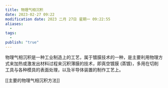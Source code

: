 ```yaml
---
title: 物理气相沉积
date: 2023-02-27 09:22
modification date: 2023 二月 27日 星期一 09:22:55
aliases:
  - 
tags:
  - 
publish: "true"
---
```


物理气相沉积是一种工业制造上的工艺，属于镀膜技术的一种，是主要利用物理方式来加热或激发出材料过程来沉积薄膜的技术，即真空镀膜 (蒸镀)，多用在切削工具与各种模具的表面处理，以及半导体装置的制作工艺上。

[[主要的物理气相沉积方法]]
